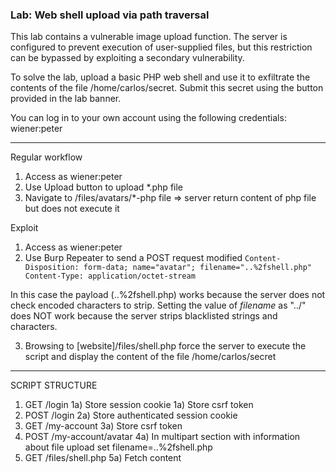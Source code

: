 ### Lab: Web shell upload via path traversal

This lab contains a vulnerable image upload function.
The server is configured to prevent execution of user-supplied files, but this restriction can be bypassed by exploiting a secondary vulnerability.

To solve the lab, upload a basic PHP web shell and use it to exfiltrate the contents of the file /home/carlos/secret.
Submit this secret using the button provided in the lab banner.

You can log in to your own account using the following credentials: wiener:peter

_____

Regular workflow
1) Access as wiener:peter
2) Use Upload button to upload *.php file
3) Navigate to /files/avatars/*-php file => server return content of php file but does not execute it


Exploit
1) Access as wiener:peter
2) Use Burp Repeater to send a POST request modified
`Content-Disposition: form-data; name="avatar"; filename="..%2fshell.php"
Content-Type: application/octet-stream`

In this case the payload (..%2fshell.php) works because the server does not check encoded characters to strip.
Setting the value of _filename_ as "../" does NOT work because the server strips blacklisted strings and characters.

3) Browsing to [website]/files/shell.php force the server to execute the script and display the content of the file /home/carlos/secret


______

SCRIPT STRUCTURE

1) GET /login
    1a) Store session cookie
    1a) Store csrf token
2) POST /login
    2a) Store authenticated session cookie
3) GET /my-account
    3a) Store csrf token
4) POST /my-account/avatar
    4a) In multipart section with information about file upload set filename=..%2fshell.php
5) GET /files/shell.php
    5a) Fetch content